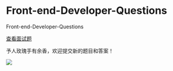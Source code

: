 # Front-end-Developer-Questions
Front-end-Developer-Questions


<a href="front-end-questions.md">查看面试题</a>


予人玫瑰手有余香，欢迎提交新的题目和答案！


<img src=“前端技术.jpg” />
